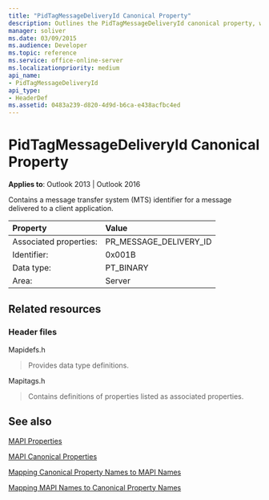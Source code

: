 ```yaml
---
title: "PidTagMessageDeliveryId Canonical Property"
description: Outlines the PidTagMessageDeliveryId canonical property, which contains an MTS identifier for a message delivered to a client application.
manager: soliver
ms.date: 03/09/2015
ms.audience: Developer
ms.topic: reference
ms.service: office-online-server
ms.localizationpriority: medium
api_name:
- PidTagMessageDeliveryId
api_type:
- HeaderDef
ms.assetid: 0483a239-d820-4d9d-b6ca-e438acfbc4ed
---
```


# PidTagMessageDeliveryId Canonical Property

  
  
**Applies to**: Outlook 2013 | Outlook 2016 
  
Contains a message transfer system (MTS) identifier for a message delivered to a client application.
  
|Property|Value|
|:-----|:-----|
|Associated properties:  <br/> |PR_MESSAGE_DELIVERY_ID  <br/> |
|Identifier:  <br/> |0x001B  <br/> |
|Data type:  <br/> |PT_BINARY  <br/> |
|Area:  <br/> |Server  <br/> |
   
## Related resources

### Header files

Mapidefs.h
  
> Provides data type definitions.
    
Mapitags.h
  
> Contains definitions of properties listed as associated properties.
    
## See also



[MAPI Properties](mapi-properties.md)
  
[MAPI Canonical Properties](mapi-canonical-properties.md)
  
[Mapping Canonical Property Names to MAPI Names](mapping-canonical-property-names-to-mapi-names.md)
  
[Mapping MAPI Names to Canonical Property Names](mapping-mapi-names-to-canonical-property-names.md)


